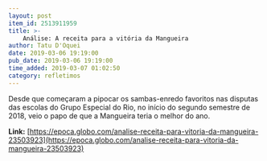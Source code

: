 ```yaml
---
layout: post
item_id: 2513911959
title: >-
    Análise: A receita para a vitória da Mangueira
author: Tatu D'Oquei
date: 2019-03-06 19:19:00
pub_date: 2019-03-06 19:19:00
time_added: 2019-03-07 01:02:50
category: refletimos
---
```


Desde que começaram a pipocar os sambas-enredo favoritos nas disputas das escolas do Grupo Especial do Rio, no início do segundo semestre de 2018, veio o papo de que a Mangueira teria o melhor do ano.

**Link:** [https://epoca.globo.com/analise-receita-para-vitoria-da-mangueira-23503923](https://epoca.globo.com/analise-receita-para-vitoria-da-mangueira-23503923)

